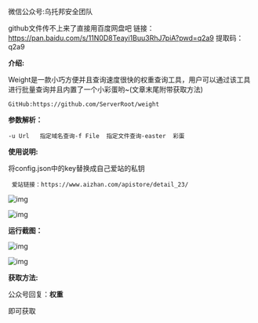 微信公众号:乌托邦安全团队

github文件传不上来了直接用百度网盘吧
链接：https://pan.baidu.com/s/11N0D8Teayi1Buu3RhJ7piA?pwd=q2a9 
提取码：q2a9 

**介绍:**

  Weight是一款小巧方便并且查询速度很快的权重查询工具，用户可以通过该工具进行批量查询并且内置了一个小彩蛋哟~(文章末尾附带获取方法)

```
GitHub:https://github.com/ServerRoot/weight
```

**参数解析：**

```
-u Url   指定域名查询-f File  指定文件查询-easter  彩蛋
```

**使用说明:**

  将config.json中的key替换成自己爱站的私钥

```
 爱站链接：https://www.aizhan.com/apistore/detail_23/
```

![img](https://mmbiz.qpic.cn/mmbiz_png/UqnQlczyIgob6E5RvybOjbaVQM4zaeFjzrGa14ic7hibBvgAqpDqQsQFWySSppJHqzWn1O0Legs9rs4ySPqlrQ5w/640?wx_fmt=png)

![img](https://mmbiz.qpic.cn/mmbiz_png/UqnQlczyIgob6E5RvybOjbaVQM4zaeFjCohs7LpetdpJEDErfrT1dgoy8utQAmfQcIymNP13EFVZLfBlVb4X7w/640?wx_fmt=png)

**运行截图：**  

![img](https://mmbiz.qpic.cn/mmbiz_png/UqnQlczyIgob6E5RvybOjbaVQM4zaeFjdcGe8qRSvicCs6W6OElCMONa9OuSGV1FHwYAV7tjKmicJs90Micv7d7nQ/640?wx_fmt=png)

![img](https://mmbiz.qpic.cn/mmbiz_png/UqnQlczyIgob6E5RvybOjbaVQM4zaeFjRxz3VH4NGsUQ0hEKevsL7Gt8Dx6iazq2RNzgb3whbHf53fKIvLPMnjA/640?wx_fmt=png)

**获取方法:**

公众号回复：**权重** 

即可获取

